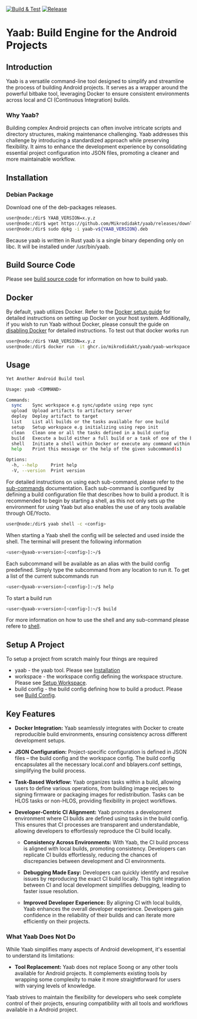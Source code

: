 [![Build & Test](https://github.com/Mikrodidakt/yaab/actions/workflows/buildntest.yml/badge.svg)](https://github.com/Mikrodidakt/yaab/actions/workflows/buildntest.yml) [![Release](https://github.com/Mikrodidakt/yaab/actions/workflows/release.yml/badge.svg)](https://github.com/Mikrodidakt/yaab/actions/workflows/release.yml)

# Yaab: Build Engine for the Android Projects

## Introduction

Yaab is a versatile command-line tool designed to simplify and streamline the process of building Android projects. It serves as a wrapper around the powerful bitbake tool, leveraging Docker to ensure consistent environments across local and CI (Continuous Integration) builds.

### Why Yaab?

Building complex Android projects can often involve intricate scripts and directory structures, making maintenance challenging. Yaab addresses this challenge by introducing a standardized approach while preserving flexibility. It aims to enhance the development experience by consolidating essential project configuration into JSON files, promoting a cleaner and more maintainable workflow.

## Installation

### Debian Package

Download one of the deb-packages releases.

```bash
user@node:/dir$ YAAB_VERSION=x.y.z
user@node:/dir$ wget https://github.com/Mikrodidakt/yaab/releases/download/v${YAAB_VERSION}/yaab-v${YAAB_VERSION}.deb
user@node:/dir$ sudo dpkg -i yaab-v${YAAB_VERSION}.deb
```

Because yaab is written in Rust yaab is a single binary depending only on libc. It will be installed under /usr/bin/yaab.

## Build Source Code

Please see [build source code](documentation/build-yaab.md) for information on how to build yaab.

## Docker

By default, yaab utilizes Docker. Refer to the [Docker setup guide](documentation/docker.md) for detailed instructions on setting up Docker on your host system. Additionally, if you wish to run Yaab without Docker, please consult the guide on [disabling Docker](documentation/workspace-config.md#disabled) for detailed instructions. To test out that docker works run


```bash
user@node:/dir$ YAAB_VERSION=x.y.z
user@node:/dir$ docker run -it ghcr.io/mikrodidakt/yaab/yaab-workspace:${YAAB_VERSION} /bin/bash
```

## Usage

```bash
Yet Another Android Build tool

Usage: yaab <COMMAND>

Commands:
  sync    Sync workspace e.g sync/update using repo sync
  upload  Upload artifacts to artifactory server
  deploy  Deploy artifact to target
  list    List all builds or the tasks available for one build
  setup   Setup workspace e.g initializing using repo init
  clean   Clean one or all the tasks defined in a build config
  build   Execute a build either a full build or a task of one of the builds
  shell   Initiate a shell within Docker or execute any command within the Android environment
  help    Print this message or the help of the given subcommand(s)

Options:
  -h, --help     Print help
  -V, --version  Print version

```

For detailed instructions on using each sub-command, please refer to the [sub-commands](documentation/sub-commands.md) documentation. Each sub-command is configured by defining a build configuration file that describes how to build a product. It is recommended to begin by starting a shell, as this not only sets up the environment for using Yaab but also enables the use of any tools available through OE/Yocto.


```bash
user@node:/dir$ yaab shell -c <config>
```

When starting a Yaab shell the config will be selected and used inside the shell. The terminal will present the following information

```bash
<user>@yaab-v<version>[<config>]:~/$
```

Each subcommand will be available as an alias with the build config predefined. Simply type the subcommand from any location to run it. To get a list of the current subcommands run


```bash
<user>@yaab-v<version>[<config>]:~/$ help
```

To start a build run

```bash
<user>@yaab-v<version>[<config>]:~/$ build
```

For more information on how to use the shell and any sub-command please refere to [shell](documentation/sub-commands.md#shell).

## Setup A Project

To setup a project from scratch mainly four things are required

* yaab - the yaab tool. Please see [Installation](#Installation)
* workspace - the workspace config defining the workspace structure. Please see [Setup Workspace](documentation/workspace-config.md).
* build config - the build config defining how to build a product. Please see [Build Config](documentation/build-config.md).

## Key Features

- **Docker Integration:** Yaab seamlessly integrates with Docker to create reproducible build environments, ensuring consistency across different development setups.

- **JSON Configuration:** Project-specific configuration is defined in JSON files – the build config and the workspace config. The build config encapsulates all the necessary local.conf and bblayers.conf settings, simplifying the build process.

- **Task-Based Workflow:** Yaab organizes tasks within a build, allowing users to define various operations, from building image recipes to signing firmware or packaging images for redistribution. Tasks can be HLOS tasks or non-HLOS, providing flexibility in project workflows.

- **Developer-Centric CI Alignment:** Yaab promotes a development environment where CI builds are defined using tasks in the build config. This ensures that CI processes are transparent and understandable, allowing developers to effortlessly reproduce the CI build locally.

    - **Consistency Across Environments:** With Yaab, the CI build process is aligned with local builds, promoting consistency. Developers can replicate CI builds effortlessly, reducing the chances of discrepancies between development and CI environments.

    - **Debugging Made Easy:** Developers can quickly identify and resolve issues by reproducing the exact CI build locally. This tight integration between CI and local development simplifies debugging, leading to faster issue resolution.

    - **Improved Developer Experience:** By aligning CI with local builds, Yaab enhances the overall developer experience. Developers gain confidence in the reliability of their builds and can iterate more efficiently on their projects.

### What Yaab Does Not Do

While Yaab simplifies many aspects of Android development, it's essential to understand its limitations:

- **Tool Replacement:** Yaab does not replace Soong or any other tools available for Android projects. It complements existing tools by wrapping some complexity to make it more straightforward for users with varying levels of knowledge.

Yaab strives to maintain the flexibility for developers who seek complete control of their projects, ensuring compatibility with all tools and workflows available in a Android project.

